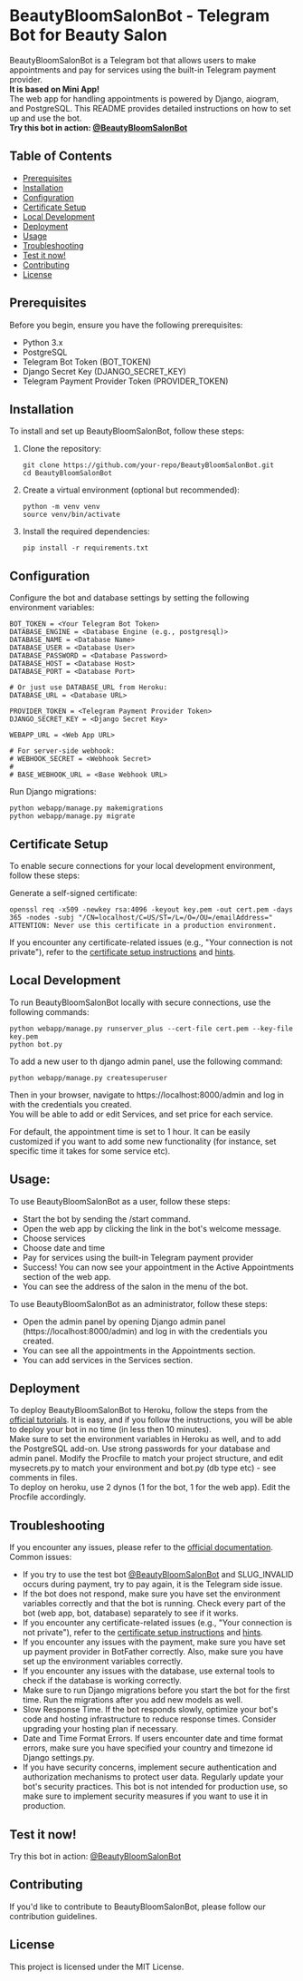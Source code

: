 # BeautyBloomSalonBot - Telegram Bot for Beauty Salon

BeautyBloomSalonBot is a Telegram bot that allows users to make appointments and pay for services using the built-in Telegram payment provider.  
**It is based on Mini App!**  
The web app for handling appointments is powered by Django, aiogram, and PostgreSQL. This README provides detailed instructions on how to set up and use the bot.  
**Try this bot in action: [@BeautyBloomSalonBot](https://t.me/BeautyBloomSalonBot)**

## Table of Contents
- [Prerequisites](#prerequisites)
- [Installation](#installation)
- [Configuration](#configuration)
- [Certificate Setup](#certificate-setup)
- [Local Development](#local-development)
- [Deployment](#deployment)
- [Usage](#usage)
- [Troubleshooting](#troubleshooting)
- [Test it now!](#test-it-now)
- [Contributing](#contributing)
- [License](#license)

## Prerequisites

Before you begin, ensure you have the following prerequisites:
- Python 3.x
- PostgreSQL
- Telegram Bot Token (BOT_TOKEN)
- Django Secret Key (DJANGO_SECRET_KEY)
- Telegram Payment Provider Token (PROVIDER_TOKEN)

## Installation

To install and set up BeautyBloomSalonBot, follow these steps:

1. Clone the repository:

   ```shell
   git clone https://github.com/your-repo/BeautyBloomSalonBot.git
   cd BeautyBloomSalonBot
2. Create a virtual environment (optional but recommended):

    ```shell
    python -m venv venv
    source venv/bin/activate
    ```

3. Install the required dependencies:
    ```shell
    pip install -r requirements.txt
    ```

## Configuration
Configure the bot and database settings by setting the following environment variables:

```shell
BOT_TOKEN = <Your Telegram Bot Token>
DATABASE_ENGINE = <Database Engine (e.g., postgresql)>
DATABASE_NAME = <Database Name>
DATABASE_USER = <Database User>
DATABASE_PASSWORD = <Database Password>
DATABASE_HOST = <Database Host>
DATABASE_PORT = <Database Port>

# Or just use DATABASE_URL from Heroku:
DATABASE_URL = <Database URL>

PROVIDER_TOKEN = <Telegram Payment Provider Token>
DJANGO_SECRET_KEY = <Django Secret Key>

WEBAPP_URL = <Web App URL>

# For server-side webhook:
# WEBHOOK_SECRET = <Webhook Secret>
#
# BASE_WEBHOOK_URL = <Base Webhook URL>
```

Run Django migrations:

```shell
python webapp/manage.py makemigrations
python webapp/manage.py migrate
```

## Certificate Setup
To enable secure connections for your local development environment, follow these steps:

Generate a self-signed certificate:

```shell
openssl req -x509 -newkey rsa:4096 -keyout key.pem -out cert.pem -days 365 -nodes -subj "/CN=localhost/C=US/ST=/L=/O=/OU=/emailAddress="
ATTENTION: Never use this certificate in a production environment.
```
If you encounter any certificate-related issues (e.g., "Your connection is not private"), refer to the [certificate setup instructions](https://core.telegram.org/bots/self-signed) and [hints](https://docs.ton.org/develop/dapps/telegram-apps/app-examples#hints).

## Local Development
To run BeautyBloomSalonBot locally with secure connections, use the following commands:

```shell
python webapp/manage.py runserver_plus --cert-file cert.pem --key-file key.pem
python bot.py
```

To add a new user to th django admin panel, use the following command:

```shell
python webapp/manage.py createsuperuser
```

Then in your browser, navigate to https://localhost:8000/admin and log in with the credentials you created.  
You will be able to add or edit Services, and set price for each service.

For default, the appointment time is set to 1 hour. It can be easily customized if you want to add some new functionality (for instance, set specific time it takes for some service etc).

## Usage:
To use BeautyBloomSalonBot as a user, follow these steps:
- Start the bot by sending the /start command.
- Open the web app by clicking the link in the bot's welcome message.
- Choose services
- Choose date and time
- Pay for services using the built-in Telegram payment provider
- Success! You can now see your appointment in the Active Appointments section of the web app.
- You can see the address of the salon in the menu of the bot.

To use BeautyBloomSalonBot as an administrator, follow these steps:
- Open the admin panel by opening Django admin panel (https://localhost:8000/admin) and log in with the credentials you created.
- You can see all the appointments in the Appointments section.
- You can add services in the Services section.


## Deployment
To deploy BeautyBloomSalonBot to Heroku, follow the steps from the [official tutorials](https://devcenter.heroku.com/categories/python-support). It is easy, and if you follow the instructions, you will be able to deploy your bot in no time (in less then 10 minutes).  
Make sure to set the environment variables in Heroku as well, and to add the PostgreSQL add-on. Use strong passwords for your database and admin panel.
Modify the Procfile to match your project structure, and edit mysecrets.py to match your environment and bot.py (db type etc) - see comments in files.  
To deploy on heroku, use 2 dynos (1 for the bot, 1 for the web app). Edit the Procfile accordingly.  

## Troubleshooting
If you encounter any issues, please refer to the [official documentation](https://core.telegram.org/bots).  
Common issues:
- If you try to use the test bot [@BeautyBloomSalonBot](https://t.me/BeautyBloomSalonBot) and SLUG_INVALID occurs during payment, try to pay again, it is the Telegram side issue.  
- If the bot does not respond, make sure you have set the environment variables correctly and that the bot is running. Check every part of the bot (web app, bot, database) separately to see if it works.
- If you encounter any certificate-related issues (e.g., "Your connection is not private"), refer to the [certificate setup instructions](https://core.telegram.org/bots/self-signed) and [hints](https://docs.ton.org/develop/dapps/telegram-apps/app-examples#hints).
- If you encounter any issues with the payment, make sure you have set up payment provider in BotFather correctly. Also, make sure you have set up the environment variables correctly.
- If you encounter any issues with the database, use external tools to check if the database is working correctly. 
- Make sure to run Django migrations before you start the bot for the first time. Run the migrations after you add new models as well.
- Slow Response Time. If the bot responds slowly, optimize your bot's code and hosting infrastructure to reduce response times. Consider upgrading your hosting plan if necessary.
- Date and Time Format Errors. If users encounter date and time format errors, make sure you have specified your country and timezone id Django settings.py.
- If you have security concerns, implement secure authentication and authorization mechanisms to protect user data. Regularly update your bot's security practices. This bot is not intended for production use, so make sure to implement security measures if you want to use it in production.

## Test it now!
Try this bot in action: [@BeautyBloomSalonBot](https://t.me/BeautyBloomSalonBot)

## Contributing
If you'd like to contribute to BeautyBloomSalonBot, please follow our contribution guidelines.

## License
This project is licensed under the MIT License.